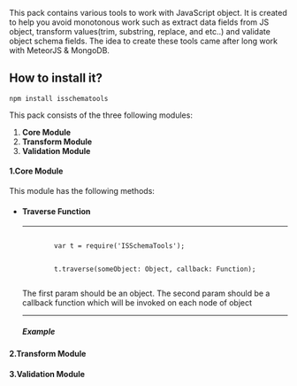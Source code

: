 <p>This pack contains various tools to work with JavaScript object. It is created to help you avoid monotonous work such as extract data fields from JS object, transform values(trim, substring, replace, and etc..) and validate object schema fields.
The idea to create these tools came after long work with MeteorJS & MongoDB.</p>

<h2>How to install it?</h2>

<code>npm install isschematools</code>

<p>This pack consists of the three following modules:</p>
<ol>
  <li>
    <strong>Core Module</strong>
  </li>
  <li>
    <strong>Transform Module</strong>
  </li>
  <li>
    <strong>Validation Module</strong>
  </li>
</ol>


<section>
  <h4><strong>1.</strong>Core Module</h4>
  <p>This module has the following methods:</p>
  <ul>
    <li>
      <h4>Traverse Function</h4>
      <hr />
      <code>
        var t = require('ISSchemaTools');
      </code>
      <br/>
      <code>
        t.traverse(someObject: Object, callback: Function);
      </code>
      <p>
        The first param should be an object.
        The second param should be a callback function which will be invoked on each node of object
      </p>
      <hr/>
      <h5>Example</h5>
    </li>
  </ul>
</section>
<h4><strong>2.</strong>Transform Module</h4>
<h4><strong>3.</strong>Validation Module</h4>
